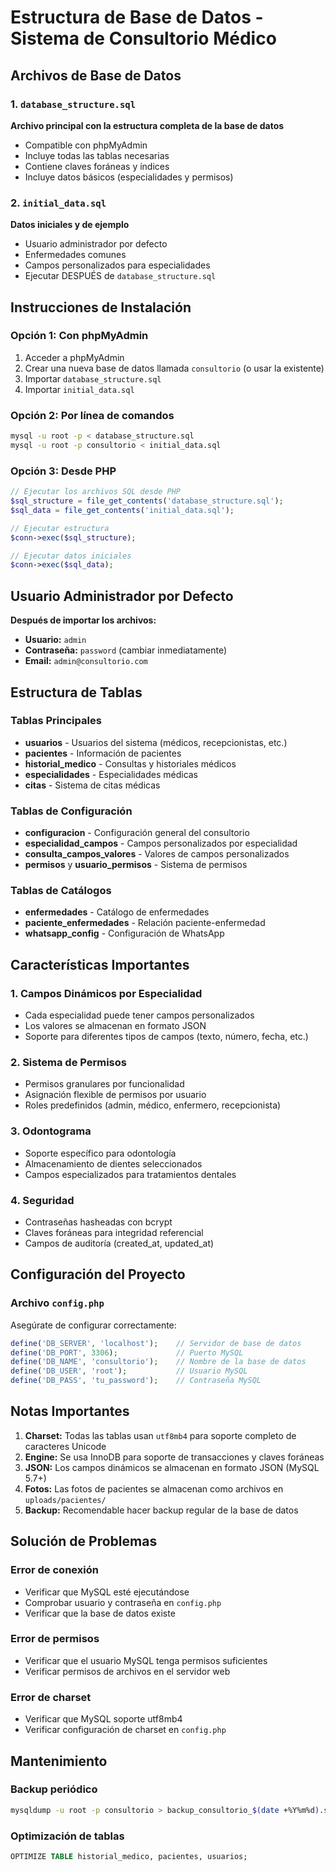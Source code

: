 # Estructura de Base de Datos - Sistema de Consultorio Médico

## Archivos de Base de Datos

### 1. `database_structure.sql`
**Archivo principal con la estructura completa de la base de datos**
- Compatible con phpMyAdmin
- Incluye todas las tablas necesarias
- Contiene claves foráneas y índices
- Incluye datos básicos (especialidades y permisos)

### 2. `initial_data.sql`
**Datos iniciales y de ejemplo**
- Usuario administrador por defecto
- Enfermedades comunes
- Campos personalizados para especialidades
- Ejecutar DESPUÉS de `database_structure.sql`

## Instrucciones de Instalación

### Opción 1: Con phpMyAdmin
1. Acceder a phpMyAdmin
2. Crear una nueva base de datos llamada `consultorio` (o usar la existente)
3. Importar `database_structure.sql`
4. Importar `initial_data.sql`

### Opción 2: Por línea de comandos
```bash
mysql -u root -p < database_structure.sql
mysql -u root -p consultorio < initial_data.sql
```

### Opción 3: Desde PHP
```php
// Ejecutar los archivos SQL desde PHP
$sql_structure = file_get_contents('database_structure.sql');
$sql_data = file_get_contents('initial_data.sql');

// Ejecutar estructura
$conn->exec($sql_structure);

// Ejecutar datos iniciales
$conn->exec($sql_data);
```

## Usuario Administrador por Defecto

**Después de importar los archivos:**
- **Usuario:** `admin`
- **Contraseña:** `password` (cambiar inmediatamente)
- **Email:** `admin@consultorio.com`

## Estructura de Tablas

### Tablas Principales
- **usuarios** - Usuarios del sistema (médicos, recepcionistas, etc.)
- **pacientes** - Información de pacientes
- **historial_medico** - Consultas y historiales médicos
- **especialidades** - Especialidades médicas
- **citas** - Sistema de citas médicas

### Tablas de Configuración
- **configuracion** - Configuración general del consultorio
- **especialidad_campos** - Campos personalizados por especialidad
- **consulta_campos_valores** - Valores de campos personalizados
- **permisos** y **usuario_permisos** - Sistema de permisos

### Tablas de Catálogos
- **enfermedades** - Catálogo de enfermedades
- **paciente_enfermedades** - Relación paciente-enfermedad
- **whatsapp_config** - Configuración de WhatsApp

## Características Importantes

### 1. Campos Dinámicos por Especialidad
- Cada especialidad puede tener campos personalizados
- Los valores se almacenan en formato JSON
- Soporte para diferentes tipos de campos (texto, número, fecha, etc.)

### 2. Sistema de Permisos
- Permisos granulares por funcionalidad
- Asignación flexible de permisos por usuario
- Roles predefinidos (admin, médico, enfermero, recepcionista)

### 3. Odontograma
- Soporte específico para odontología
- Almacenamiento de dientes seleccionados
- Campos especializados para tratamientos dentales

### 4. Seguridad
- Contraseñas hasheadas con bcrypt
- Claves foráneas para integridad referencial
- Campos de auditoría (created_at, updated_at)

## Configuración del Proyecto

### Archivo `config.php`
Asegúrate de configurar correctamente:
```php
define('DB_SERVER', 'localhost');    // Servidor de base de datos
define('DB_PORT', 3306);             // Puerto MySQL
define('DB_NAME', 'consultorio');    // Nombre de la base de datos
define('DB_USER', 'root');           // Usuario MySQL
define('DB_PASS', 'tu_password');    // Contraseña MySQL
```

## Notas Importantes

1. **Charset:** Todas las tablas usan `utf8mb4` para soporte completo de caracteres Unicode
2. **Engine:** Se usa InnoDB para soporte de transacciones y claves foráneas
3. **JSON:** Los campos dinámicos se almacenan en formato JSON (MySQL 5.7+)
4. **Fotos:** Las fotos de pacientes se almacenan como archivos en `uploads/pacientes/`
5. **Backup:** Recomendable hacer backup regular de la base de datos

## Solución de Problemas

### Error de conexión
- Verificar que MySQL esté ejecutándose
- Comprobar usuario y contraseña en `config.php`
- Verificar que la base de datos existe

### Error de permisos
- Verificar que el usuario MySQL tenga permisos suficientes
- Verificar permisos de archivos en el servidor web

### Error de charset
- Verificar que MySQL soporte utf8mb4
- Verificar configuración de charset en `config.php`

## Mantenimiento

### Backup periódico
```bash
mysqldump -u root -p consultorio > backup_consultorio_$(date +%Y%m%d).sql
```

### Optimización de tablas
```sql
OPTIMIZE TABLE historial_medico, pacientes, usuarios;
```
